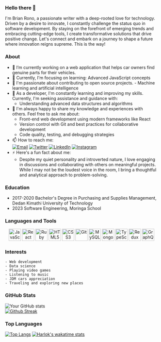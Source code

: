 ### Hello there 👋
I'm  Brian Rono, a passionate writer with a deep-rooted love for technology. Driven by a desire to innovate, I constantly challenge the status quo in software development. By staying on the forefront of emerging trends and embracing cutting-edge tools, I create transformative solutions that drive positive change. Let's connect and embark on a journey to shape a future where innovation reigns supreme. This is the way!

### About
- 🔭 I’m currently working on a web application that helps car owners find genuine parts for their vehicles.  
- 🌱 Currently, I'm focusing on learning: Advanced JavaScript concepts  
- 👯 I'm passionate about contributing to open source projects. - Machine learning and artificial intelligence  
- 🤔 As a developer, I'm constantly learning and improving my skills. Currently, I'm seeking assistance and guidance with:
    - Understanding advanced data structures and algorithms  
- 💬 I'm always happy to share my knowledge and experiences with others. Feel free to ask me about:
    - Front-end web development using modern frameworks like React
    - Version control with Git and best practices for collaborative development
    - Code quality, testing, and debugging strategies
- 📫 How to reach me:   
    [![Email](https://img.shields.io/badge/-Email-D14836?style=flat&logo=gmail&logoColor=red)](mailto:brianrono16@gmail.com)
    [![Twitter](https://img.shields.io/badge/-Twitter-1DA1F2?style=flat&logo=twitter&logoColor=aqua)](https://twitter.com/brian_kipkorir_/)
    [![LinkedIn](https://img.shields.io/badge/LinkedIn-Profile-blue)](https://www.linkedin.com/in/brian-rono-915223113)    [![Instagram](https://img.shields.io/badge/-Instagram-E4405F?style=flat&logo=instagram&logoColor=orange)](https://www.instagram.com/brian_kipkorir_/)
- ⚡ Here's a fun fact about me:
    - Despite my quiet personality and introverted nature, I love engaging in discussions and collaborating with others on meaningful projects. While I may not be the loudest voice in the room, I bring a thoughtful and analytical approach to problem-solving.

### Education
- 2017-2020 Bachelor's Degree in Purchasing and Supplies Management, Dedan Kimathi University of Technology  
- 2023    Software Engineering, Moringa School  

### Languages and Tools
<p align="center">
    <img src="https://img.icons8.com/color/48/000000/javascript.png" alt="JavaScript" title="JavaScript" width="40" height="40" />
    <img src="https://img.icons8.com/color/48/000000/react-native.png" alt="React" title="React" width="40" height="40" />
    <img src="https://img.icons8.com/color/48/000000/ruby.png" alt="Ruby" title="Ruby" width="40" height="40" />
    <img src="https://img.icons8.com/color/48/000000/html-5.png" alt="HTML5" title="HTML5" width="40" height="40" />
    <img src="https://img.icons8.com/color/48/000000/css3.png" alt="CSS3" title="CSS3" width="40" height="40" />
    <img src="https://img.icons8.com/color/48/000000/git.png" alt="Git" title="Git" width="40" height="40" />
    <img src="https://img.icons8.com/color/48/000000/mysql.png" alt="MySQL" title="MySQL" width="40" height="40" />
    <img src="https://img.icons8.com/color/48/000000/mongodb.png" alt="MongoDB" title="MongoDB" width="40" height="40" />
    <img src="https://img.icons8.com/color/48/000000/typescript.png" alt="TypeScript" title="TypeScript" width="40" height="40" />
    <img src="https://img.icons8.com/color/48/000000/redux.png" alt="Redux" title="Redux" width="40" height="40" />
    <img src="https://img.icons8.com/color/48/000000/graphql.png" alt="GraphQL" title="GraphQL" width="40" height="40" />
</p>


### Interests
    - Web development
    - Data science
    - Playing video games
    - Listening to music
    - JDM cars appreciation 
    - Traveling and exploring new places

### GitHub Stats
![Your GitHub stats](https://github-readme-stats.vercel.app/api?username=brianrono&show_icons=true&theme=transparent)  
[![Github Streak](https://streak-stats.demolab.com/?user=brianrono&theme=highcontrast)](https://git.io/streak-stats)  

### Top Languages

[![Top Langs](https://github-readme-stats.vercel.app/api/top-langs/?username=brianrono&hide_progress=true&langs_count=8)](https://github.com/brianrono/github-readme-stats)
[![Harlok's wakatime stats](https://github-readme-stats.vercel.app/api/wakatime?username=brio16)](https://github.com/anuraghazra/github-readme-stats)
